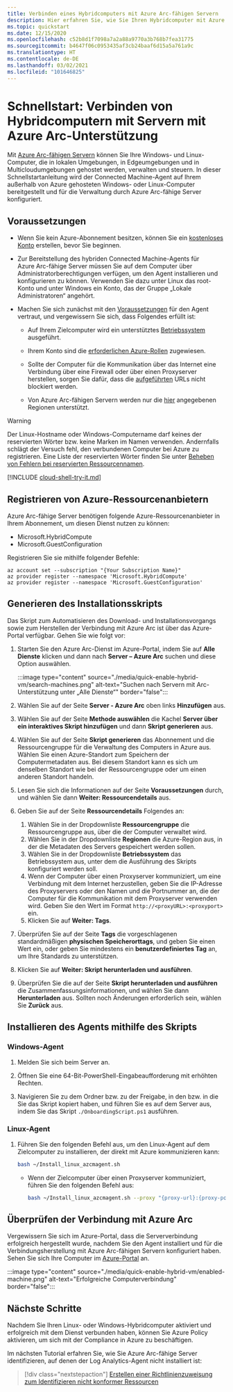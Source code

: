 ```yaml
---
title: Verbinden eines Hybridcomputers mit Azure Arc-fähigen Servern
description: Hier erfahren Sie, wie Sie Ihren Hybridcomputer mit Azure Arc-fähigen Servern verbinden und registrieren.
ms.topic: quickstart
ms.date: 12/15/2020
ms.openlocfilehash: c52b8d1f7098a7a2a88a9770a3b768b7fea31775
ms.sourcegitcommit: b4647f06c0953435af3cb24baaf6d15a5a761a9c
ms.translationtype: HT
ms.contentlocale: de-DE
ms.lasthandoff: 03/02/2021
ms.locfileid: "101646825"
---
```

# <a name="quickstart-connect-hybrid-machines-with-azure-arc-enabled-servers"></a>Schnellstart: Verbinden von Hybridcomputern mit Servern mit Azure Arc-Unterstützung

Mit [Azure Arc-fähigen Servern](../overview.md) können Sie Ihre Windows- und Linux-Computer, die in lokalen Umgebungen, in Edgeumgebungen und in Multicloudumgebungen gehostet werden, verwalten und steuern. In dieser Schnellstartanleitung wird der Connected Machine-Agent auf Ihrem außerhalb von Azure gehosteten Windows- oder Linux-Computer bereitgestellt und für die Verwaltung durch Azure Arc-fähige Server konfiguriert.

## <a name="prerequisites"></a>Voraussetzungen

* Wenn Sie kein Azure-Abonnement besitzen, können Sie ein [kostenloses Konto](https://azure.microsoft.com/free/?WT.mc_id=A261C142F) erstellen, bevor Sie beginnen.

* Zur Bereitstellung des hybriden Connected Machine-Agents für Azure Arc-fähige Server müssen Sie auf dem Computer über Administratorberechtigungen verfügen, um den Agent installieren und konfigurieren zu können. Verwenden Sie dazu unter Linux das root-Konto und unter Windows ein Konto, das der Gruppe „Lokale Administratoren“ angehört.

* Machen Sie sich zunächst mit den [Voraussetzungen](../agent-overview.md#prerequisites) für den Agent vertraut, und vergewissern Sie sich, dass Folgendes erfüllt ist:

    * Auf Ihrem Zielcomputer wird ein unterstütztes [Betriebssystem](../agent-overview.md#supported-operating-systems) ausgeführt.

    * Ihrem Konto sind die [erforderlichen Azure-Rollen](../agent-overview.md#required-permissions) zugewiesen.

    * Sollte der Computer für die Kommunikation über das Internet eine Verbindung über eine Firewall oder über einen Proxyserver herstellen, sorgen Sie dafür, dass die [aufgeführten](../agent-overview.md#networking-configuration) URLs nicht blockiert werden.

    * Von Azure Arc-fähigen Servern werden nur die [hier](../overview.md#supported-regions) angegebenen Regionen unterstützt.

> [!WARNING]
> Der Linux-Hostname oder Windows-Computername darf keines der reservierten Wörter bzw. keine Marken im Namen verwenden. Andernfalls schlägt der Versuch fehl, den verbundenen Computer bei Azure zu registrieren. Eine Liste der reservierten Wörter finden Sie unter [Beheben von Fehlern bei reservierten Ressourcennamen](../../../azure-resource-manager/templates/error-reserved-resource-name.md).

[!INCLUDE [cloud-shell-try-it.md](../../../../includes/cloud-shell-try-it.md)]

## <a name="register-azure-resource-providers"></a>Registrieren von Azure-Ressourcenanbietern

Azure Arc-fähige Server benötigen folgende Azure-Ressourcenanbieter in Ihrem Abonnement, um diesen Dienst nutzen zu können:

* Microsoft.HybridCompute
* Microsoft.GuestConfiguration

Registrieren Sie sie mithilfe folgender Befehle:

```azurecli-interactive
az account set --subscription "{Your Subscription Name}"
az provider register --namespace 'Microsoft.HybridCompute'
az provider register --namespace 'Microsoft.GuestConfiguration'
```

## <a name="generate-installation-script"></a>Generieren des Installationsskripts

Das Skript zum Automatisieren des Download- und Installationsvorgangs sowie zum Herstellen der Verbindung mit Azure Arc ist über das Azure-Portal verfügbar. Gehen Sie wie folgt vor:

1. Starten Sie den Azure Arc-Dienst im Azure-Portal, indem Sie auf **Alle Dienste** klicken und dann nach **Server – Azure Arc** suchen und diese Option auswählen.

    :::image type="content" source="./media/quick-enable-hybrid-vm/search-machines.png" alt-text="Suchen nach Servern mit Arc-Unterstützung unter „Alle Dienste“" border="false":::

1. Wählen Sie auf der Seite **Server - Azure Arc** oben links **Hinzufügen** aus.

1. Wählen Sie auf der Seite **Methode auswählen** die Kachel **Server über ein interaktives Skript hinzufügen** und dann **Skript generieren** aus.

1. Wählen Sie auf der Seite **Skript generieren** das Abonnement und die Ressourcengruppe für die Verwaltung des Computers in Azure aus. Wählen Sie einen Azure-Standort zum Speichern der Computermetadaten aus. Bei diesem Standort kann es sich um denselben Standort wie bei der Ressourcengruppe oder um einen anderen Standort handeln.

1. Lesen Sie sich die Informationen auf der Seite **Voraussetzungen** durch, und wählen Sie dann **Weiter: Ressourcendetails** aus.

1. Geben Sie auf der Seite **Ressourcendetails** Folgendes an:

    1. Wählen Sie in der Dropdownliste **Ressourcengruppe** die Ressourcengruppe aus, über die der Computer verwaltet wird.
    1. Wählen Sie in der Dropdownliste **Regionen** die Azure-Region aus, in der die Metadaten des Servers gespeichert werden sollen.
    1. Wählen Sie in der Dropdownliste **Betriebssystem** das Betriebssystem aus, unter dem die Ausführung des Skripts konfiguriert werden soll.
    1. Wenn der Computer über einen Proxyserver kommuniziert, um eine Verbindung mit dem Internet herzustellen, geben Sie die IP-Adresse des Proxyservers oder den Namen und die Portnummer an, die der Computer für die Kommunikation mit dem Proxyserver verwenden wird. Geben Sie den Wert im Format `http://<proxyURL>:<proxyport>` ein.
    1. Klicken Sie auf **Weiter: Tags**.

1. Überprüfen Sie auf der Seite **Tags** die vorgeschlagenen standardmäßigen **physischen Speicherorttags**, und geben Sie einen Wert ein, oder geben Sie mindestens ein **benutzerdefiniertes Tag** an, um Ihre Standards zu unterstützen.

1. Klicken Sie auf **Weiter: Skript herunterladen und ausführen**.

1. Überprüfen Sie die auf der Seite **Skript herunterladen und ausführen** die Zusammenfassungsinformationen, und wählen Sie dann **Herunterladen** aus. Sollten noch Änderungen erforderlich sein, wählen Sie **Zurück** aus.

## <a name="install-the-agent-using-the-script"></a>Installieren des Agents mithilfe des Skripts

### <a name="windows-agent"></a>Windows-Agent

1. Melden Sie sich beim Server an.

1. Öffnen Sie eine 64-Bit-PowerShell-Eingabeaufforderung mit erhöhten Rechten.

1. Navigieren Sie zu dem Ordner bzw. zu der Freigabe, in den bzw. in die Sie das Skript kopiert haben, und führen Sie es auf dem Server aus, indem Sie das Skript `./OnboardingScript.ps1` ausführen.

### <a name="linux-agent"></a>Linux-Agent

1. Führen Sie den folgenden Befehl aus, um den Linux-Agent auf dem Zielcomputer zu installieren, der direkt mit Azure kommunizieren kann:

    ```bash
    bash ~/Install_linux_azcmagent.sh
    ```

    * Wenn der Zielcomputer über einen Proxyserver kommuniziert, führen Sie den folgenden Befehl aus:

        ```bash
        bash ~/Install_linux_azcmagent.sh --proxy "{proxy-url}:{proxy-port}"
        ```

## <a name="verify-the-connection-with-azure-arc"></a>Überprüfen der Verbindung mit Azure Arc

Vergewissern Sie sich im Azure-Portal, dass die Serververbindung erfolgreich hergestellt wurde, nachdem Sie den Agent installiert und für die Verbindungsherstellung mit Azure Arc-fähigen Servern konfiguriert haben. Sehen Sie sich Ihre Computer im [Azure-Portal](https://aka.ms/hybridmachineportal) an.

:::image type="content" source="./media/quick-enable-hybrid-vm/enabled-machine.png" alt-text="Erfolgreiche Computerverbindung" border="false":::

## <a name="next-steps"></a>Nächste Schritte

Nachdem Sie Ihren Linux- oder Windows-Hybridcomputer aktiviert und erfolgreich mit dem Dienst verbunden haben, können Sie Azure Policy aktivieren, um sich mit der Compliance in Azure zu beschäftigen.

Im nächsten Tutorial erfahren Sie, wie Sie Azure Arc-fähige Server identifizieren, auf denen der Log Analytics-Agent nicht installiert ist:

> [!div class="nextstepaction"]
> [Erstellen einer Richtlinienzuweisung zum Identifizieren nicht konformer Ressourcen](tutorial-assign-policy-portal.md)
